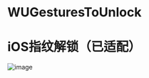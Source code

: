 # WUGesturesToUnlock
iOS指纹解锁（已适配）
=======
![image](https://github.com/wqhiOS/WUGesturesToUnlock/raw/master/WUGesturesToUnlock.gif)

